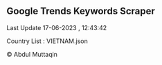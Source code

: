 

## Google Trends Keywords Scraper 
 
Last Update 17-06-2023 , 12:43:42

Country List :
VIETNAM.json



© Abdul Muttaqin 
